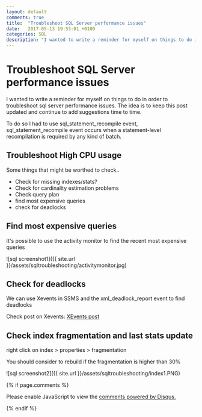 ```yaml
---
layout: default
comments: true
title:  "Troubleshoot SQL Server performance issues"
date:   2017-05-13 19:55:01 +0100
categories: SQL
description: "I wanted to write a reminder for myself on things to do in order to troubleshoot sql server performance issues..."
---
```

# [](#header-1)Troubleshoot SQL Server performance issues

I wanted to write a reminder for myself on things to do in order to troubleshoot sql server performance issues. The idea is to keep this post updated and continue to add suggestions time to time.


To do so I had to use sql_statement_recompile event, sql_statement_recompile event occurs when a statement-level recompilation is required by any kind of batch.

## [](#header-2) Troubleshoot High CPU usage

Some things that might be worthed to check..

 - Check for missing indexes/stats?
 - Check for cardinality estimation problems
 - Check query plan
 - find most expensive queries
 - check for deadlocks
 
 ## [](#header-2) Find most expensive queries
 
 It's possible to use the activity monitor to find the recent most expensive queries

![sql screenshot1]({{ site.url }}/assets/sqltroubleshooting/activitymonitor.jpg)

 ## [](#header-2) Check for deadlocks
 
 We can use Xevents in SSMS and the xml_deadlock_report event to find deadlocks
 
 Check post on Xevents: <a href="https://maciti.github.io/sql/2017/05/01/sql-server-check-sp-recompilation-xevents.html"> XEvents post </a>

 ## [](#header-2) Check index fragmentation and last stats update

right click on index > properties > fragmentation

You should consider to rebuild if the fragmentation is higher than 30%
 
![sql screenshot2]({{ site.url }}/assets/sqltroubleshooting/index1.PNG)

{% if page.comments %}

<div id="disqus_thread"></div>
<script>

/**
*  RECOMMENDED CONFIGURATION VARIABLES: EDIT AND UNCOMMENT THE SECTION BELOW TO INSERT DYNAMIC VALUES FROM YOUR PLATFORM OR CMS.
*  LEARN WHY DEFINING THESE VARIABLES IS IMPORTANT: https://disqus.com/admin/universalcode/#configuration-variables*/
/*
var disqus_config = function () {
this.page.url = PAGE_URL;  // Replace PAGE_URL with your page's canonical URL variable
this.page.identifier = PAGE_IDENTIFIER; // Replace PAGE_IDENTIFIER with your page's unique identifier variable
};
*/
(function() { // DON'T EDIT BELOW THIS LINE
var d = document, s = d.createElement('script');
s.src = 'https://maciti-github-io.disqus.com/embed.js';
s.setAttribute('data-timestamp', +new Date());
(d.head || d.body).appendChild(s);
})();
</script>
<noscript>Please enable JavaScript to view the <a href="https://disqus.com/?ref_noscript">comments powered by Disqus.</a></noscript>
  
{% endif %}

